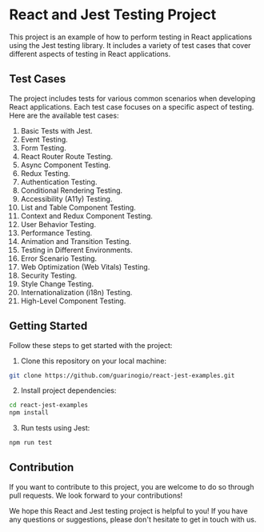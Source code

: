 # React and Jest Testing Project

This project is an example of how to perform testing in React applications using the Jest testing library. It includes a variety of test cases that cover different aspects of testing in React applications.

## Test Cases

The project includes tests for various common scenarios when developing React applications. Each test case focuses on a specific aspect of testing. Here are the available test cases:

1. Basic Tests with Jest.
2. Event Testing.
3. Form Testing.
4. React Router Route Testing.
5. Async Component Testing.
6. Redux Testing.
7. Authentication Testing.
8. Conditional Rendering Testing.
9. Accessibility (A11y) Testing.
10. List and Table Component Testing.
11. Context and Redux Component Testing.
12. User Behavior Testing.
13. Performance Testing.
14. Animation and Transition Testing.
15. Testing in Different Environments.
16. Error Scenario Testing.
17. Web Optimization (Web Vitals) Testing.
18. Security Testing.
19. Style Change Testing.
20. Internationalization (i18n) Testing.
21. High-Level Component Testing.

## Getting Started

Follow these steps to get started with the project:

1. Clone this repository on your local machine:

```bash
git clone https://github.com/guarinogio/react-jest-examples.git
```

2. Install project dependencies:

```bash
cd react-jest-examples
npm install
```

3. Run tests using Jest:

```bash
npm run test
```

## Contribution
If you want to contribute to this project, you are welcome to do so through pull requests. We look forward to your contributions!

We hope this React and Jest testing project is helpful to you! If you have any questions or suggestions, please don't hesitate to get in touch with us.

